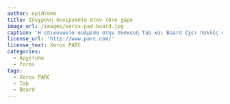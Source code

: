 ```yaml
---
author: epidrome
title: Σύγχρονη συνεργασία στον ίδιο χώρο 
image_url: /images/xerox-pad-board.jpg
caption: 'Η επικονωνία ανάμεσα στην συσκευή Tab και Board έχει πολλές συνεργατικές εφαρμογές όπως σε αίθουσες συναντήσεων καθώς και σε αίθουσες διδασκαλίας.'
license_url: 'http://www.parc.com/'
license_text: Xerox PARC
categories:
  - Αρχέτυπα
  - forms
tags:
  - Xerox PARC
  - Tab
  - Board
---
```

